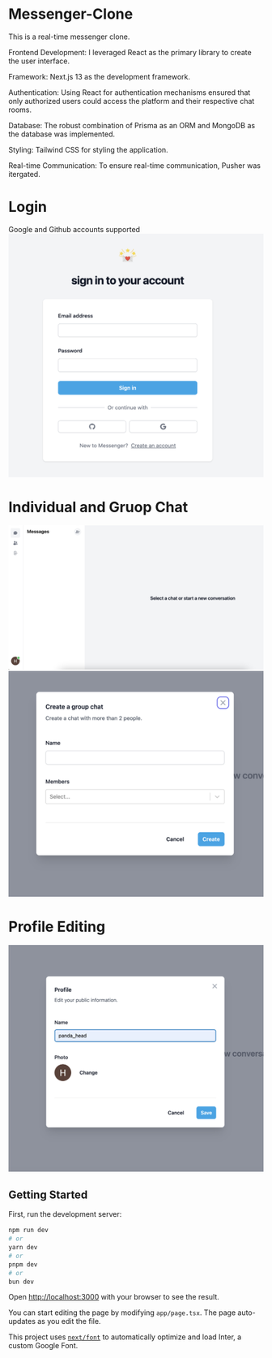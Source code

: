 # Messenger-Clone
This is a real-time messenger clone.

Frontend Development: I leveraged React as the primary library to create the user interface. 

Framework: Next.js 13 as the development framework. 

Authentication: Using React for authentication mechanisms ensured that only authorized users could access the platform and their respective chat rooms.

Database: The robust combination of Prisma as an ORM and MongoDB as the database was implemented. 

Styling: Tailwind CSS for styling the application.

Real-time Communication: To ensure real-time communication, Pusher was itergated.

# Login
Google and Github accounts supported
![My Image](/app/Login.png)

# Individual and Gruop Chat

![My Image](/app/Individual.png)
![My Image](/app/Group.png)

# Profile Editing
![My Image](/app/Profile.png)
## Getting Started

First, run the development server:

```bash
npm run dev
# or
yarn dev
# or
pnpm dev
# or
bun dev
```

Open [http://localhost:3000](http://localhost:3000) with your browser to see the result.

You can start editing the page by modifying `app/page.tsx`. The page auto-updates as you edit the file.

This project uses [`next/font`](https://nextjs.org/docs/basic-features/font-optimization) to automatically optimize and load Inter, a custom Google Font.


